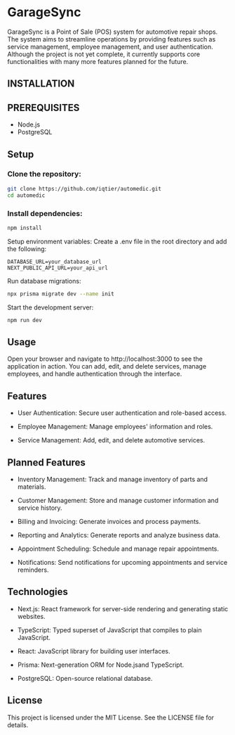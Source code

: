 # GarageSync
GarageSync is a Point of Sale (POS) system for automotive repair shops. The system aims to streamline operations by providing features such as service management, employee management, and user authentication. Although the project is not yet complete, it currently supports core functionalities with many more features planned for the future.

## INSTALLATION
## PREREQUISITES
- Node.js
- PostgreSQL

## Setup
### Clone the repository:

```sh
git clone https://github.com/iqtier/automedic.git
cd automedic
```

### Install dependencies:

```sh
npm install
```
Setup environment variables: Create a .env file in the root directory and add the following:

```env
DATABASE_URL=your_database_url
NEXT_PUBLIC_API_URL=your_api_url
```
Run database migrations:

```sh
npx prisma migrate dev --name init
```
Start the development server:

```sh
npm run dev
```

## Usage
Open your browser and navigate to http://localhost:3000 to see the application in action. You can add, edit, and delete services, manage employees, and handle authentication through the interface.

## Features
- User Authentication: Secure user authentication and role-based access.

- Employee Management: Manage employees' information and roles.

- Service Management: Add, edit, and delete automotive services.

## Planned Features
- Inventory Management: Track and manage inventory of parts and materials.

- Customer Management: Store and manage customer information and service history.

- Billing and Invoicing: Generate invoices and process payments.

- Reporting and Analytics: Generate reports and analyze business data.

- Appointment Scheduling: Schedule and manage repair appointments.

- Notifications: Send notifications for upcoming appointments and service reminders.

## Technologies
- Next.js: React framework for server-side rendering and generating static websites.

- TypeScript: Typed superset of JavaScript that compiles to plain JavaScript.

- React: JavaScript library for building user interfaces.

- Prisma: Next-generation ORM for Node.jsand TypeScript.

- PostgreSQL: Open-source relational database.

## License
This project is licensed under the MIT License. See the LICENSE file for details.
